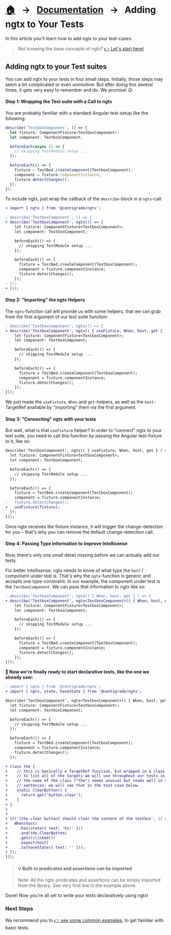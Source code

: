 [home]: ../README.md
[overview]: ./built-in.md
[examples]: ./examples.md
[getstarted]: ./ngtx.md
[extensionfns]: ./extending.md

# [🏠][home] &nbsp; → &nbsp; [Documentation][overview] &nbsp; → &nbsp; **Adding ngtx to Your Tests**

In this article you'll learn how to add ngtx to your test-cases.

> Not knowing the base concepts of ngtx? [👉 Let's start here!][getstarted]

## Adding ngtx to your Test suites

You can add ngtx to your tests in four small steps. Initially, those steps may seem a bit complicated or even unintuitive. But after doing this several times, it gets very easy to remember and do. We promise! 😉

#### Step 1: Wrapping the Test suite with a Call to ngtx

You are probably familiar with a standard Angular test-setup like the following:

```ts
describe('TextboxComponent', () => {
  let fixture: ComponentFixture<TextboxComponent>;
  let component: TextboxComponent;

  beforeEach(async () => {
    // skipping TestModule setup ...
  });

  beforeEach(() => {
    fixture = TestBed.createComponent(TextboxComponent);
    component = fixture.componentInstance;
    fixture.detectChanges();
  });
});
```

To include ngtx, just wrap the callback of the `describe`-block in a `ngtx`-call:

```diff
+ import { ngtx } from '@centigrade/ngtx';

- describe('TextboxComponent', () => {
+ describe('TextboxComponent', ngtx(() => {
    let fixture: ComponentFixture<TextboxComponent>;
    let component: TextboxComponent;

    beforeEach(() => {
      // skipping TestModule setup ...
    });

    beforeEach(() => {
      fixture = TestBed.createComponent(TextboxComponent);
      component = fixture.componentInstance;
      fixture.detectChanges();
    });
- });
+ }));
```

#### Step 2: "Importing" the ngtx Helpers

The `ngtx`-function call will provide us with some helpers, that we can grab from the first argument of our test suite function:

```diff
- describe('TextboxComponent', ngtx(() => {
+ describe('TextboxComponent', ngtx(( { useFixture, When, host, get } ) => {
    let fixture: ComponentFixture<TextboxComponent>;
    let component: TextboxComponent;

    beforeEach(() => {
      // skipping TestModule setup ...
    });

    beforeEach(() => {
      fixture = TestBed.createComponent(TextboxComponent);
      component = fixture.componentInstance;
      fixture.detectChanges();
    });
}));
```

We just made the `useFixture`, `When` and `get`-helpers, as well as the `host`-TargetRef available by "importing" them via the first argument.

#### Step 3: "Connecting" ngtx with your tests

But wait, what is that `useFixture` helper? In order to "connect" ngtx to your test suite, you need to call this function by passing the Angular test-fixture to it, like so:

```diff
describe('TextboxComponent', ngtx(( { useFixture, When, host, get } ) => {
  let fixture: ComponentFixture<TextboxComponent>;
  let component: TextboxComponent;

  beforeEach(() => {
    // skipping TestModule setup ...
  });

  beforeEach(() => {
    fixture = TestBed.createComponent(TextboxComponent);
    component = fixture.componentInstance;
-   fixture.detectChanges();
+   useFixture(fixture);
  });
}));
```

Once ngtx receives the fixture instance, it will trigger the change-detection for you – that's why you can remove the default change-detection call.

#### Step 4: Passing Type Information to Improve Intellisense

Now, there's only one small detail missing before we can actually add our tests.

For better intellisense, ngtx needs to know of what type the `host` / component under test is. That's why the `ngtx`-function is generic and accepts one type-constraint. In our example, the component under test is the `TextboxComponent`. We can pass that information to ngtx like so:

```diff
- describe('TextboxComponent', ngtx(( { When, host, get } ) => {
+ describe('TextboxComponent', ngtx<TextboxComponent>(( { When, host, get } ) => {
    let fixture: ComponentFixture<TextboxComponent>;
    let component: TextboxComponent;

    beforeEach(() => {
      // skipping TestModule setup ...
    });

    beforeEach(() => {
      fixture = TestBed.createComponent(TextboxComponent);
      component = fixture.componentInstance;
      fixture.detectChanges();
    });
}));
```

**🎉 Now we're finally ready to start declarative tests, like the one we already saw:**

```diff
- import { ngtx } from '@centigrade/ngtx';
+ import { ngtx, state, haveState } from '@centigrade/ngtx';

describe('TextboxComponent', ngtx<TextboxComponent>(( { When, host, get } ) => {
  let fixture: ComponentFixture<TextboxComponent>;
  let component: TextboxComponent;

  beforeEach(() => {
    // skipping TestModule setup ...
  });

  beforeEach(() => {
    fixture = TestBed.createComponent(TextboxComponent);
    component = fixture.componentInstance;
    fixture.detectChanges();
  });

+ class the {
+    // this is basically a TargetRef function, but wrapped in a class
+    // to list all of the targets we will use throughout our tests in one place.
+    // the name of the class ("the") seems unusual but reads well in the test
+    // sentences; we will see that in the test case below.
+    static ClearButton() {
+      return get('button.clear');
+    }
+ }
+
+
+ it('[the clear button] should clear the content of the textbox', () => {
+   When(host)
+     .has(state({ text: 'hi!' }))
+     .and(the.ClearButton)
+     .gets(clicked())
+     .expect(host)
+     .to(haveState({ text: '' }));
+ });
}));
```

> #### 💡 Built-in predicates and assertions can be imported
>
> Note: All the ngtx predicates and assertions can be simply imported from the library. See very first line in the example above.

Done! Now you're all set to write your tests declaratively using ngtx!

### Next Steps

We recommend you to [👉 see some common examples][examples], to get familiar with basic tests.
